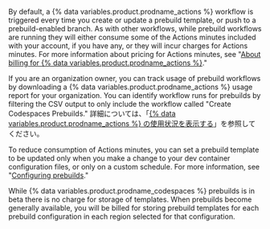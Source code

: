 By default, a {% data variables.product.prodname_actions %} workflow is triggered every time you create or update a prebuild template, or push to a prebuild-enabled branch. As with other workflows, while prebuild workflows are running they will either consume some of the Actions minutes included with your account, if you have any, or they will incur charges for Actions minutes. For more information about pricing for Actions minutes, see "[About billing for {% data variables.product.prodname_actions %}](/billing/managing-billing-for-github-actions/about-billing-for-github-actions)."

If you are an organization owner, you can track usage of prebuild workflows by downloading a {% data variables.product.prodname_actions %} usage report for your organization. You can identify workflow runs for prebuilds by filtering the CSV output to only include the workflow called "Create Codespaces Prebuilds." 詳細については、「[{% data variables.product.prodname_actions %} の使用状況を表示する](/billing/managing-billing-for-github-actions/viewing-your-github-actions-usage#viewing-github-actions-usage-for-your-organization)」を参照してください。

To reduce consumption of Actions minutes, you can set a prebuild template to be updated only when you make a change to your dev container configuration files, or only on a custom schedule. For more information, see "[Configuring prebuilds](/codespaces/prebuilding-your-codespaces/configuring-prebuilds#configuring-a-prebuild)."

While {% data variables.product.prodname_codespaces %} prebuilds is in beta there is no charge for storage of templates. When prebuilds become generally available, you will be billed for storing prebuild templates for each prebuild configuration in each region selected for that configuration. 
